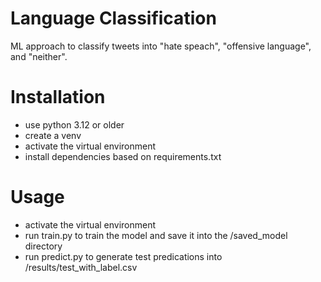 # Language Classification 

ML approach to classify tweets into "hate speach", "offensive language", and "neither".

# Installation

- use python 3.12 or older
- create a venv
- activate the virtual environment
- install dependencies based on requirements.txt

# Usage

- activate the virtual environment
- run train.py to train the model and save it into the /saved_model directory
- run predict.py to generate test predications into /results/test_with_label.csv
